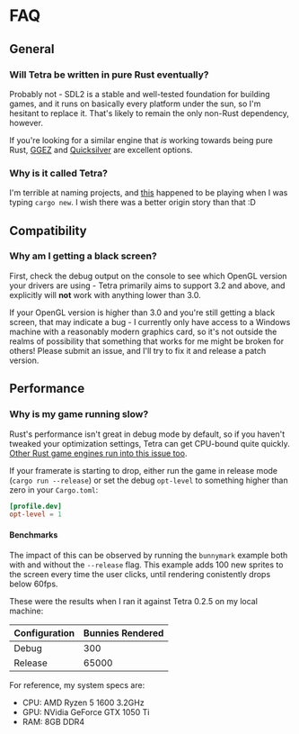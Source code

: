 # FAQ

## General

### Will Tetra be written in pure Rust eventually?

Probably not - SDL2 is a stable and well-tested foundation for building games, and it runs on basically every platform under the sun, so I'm hesitant to replace it. That's likely to remain the only non-Rust dependency, however.

If you're looking for a similar engine that *is* working towards being pure Rust, [GGEZ](https://github.com/ggez/ggez) and [Quicksilver](https://github.com/ryanisaacg/quicksilver) are excellent options.

### Why is it called Tetra?

I'm terrible at naming projects, and [this](https://www.youtube.com/watch?v=g3xg28yaZ5E) happened to be playing when I was typing `cargo new`. I wish there was a better origin story than that :D

## Compatibility

### Why am I getting a black screen?

First, check the debug output on the console to see which OpenGL version your drivers are using - Tetra primarily aims to support 3.2 and above, and explicitly will **not** work with anything lower than 3.0.

If your OpenGL version is higher than 3.0 and you're still getting a black screen, that may indicate a bug - I currently only have access to a Windows machine with a reasonably modern graphics card, so it's not outside the realms of possibility that something that works for me might be broken for others! Please submit an issue, and I'll try to fix it and release a patch version.

## Performance

### Why is my game running slow?

Rust's performance isn't great in debug mode by default, so if you haven't tweaked your optimization settings, Tetra can get CPU-bound quite quickly. [Other Rust game engines run into this issue too](https://github.com/ggez/ggez/blob/master/docs/FAQ.md#imagesound-loading-and-font-rendering-is-slow).

If your framerate is starting to drop, either run the game in release mode (`cargo run --release`) or set the debug `opt-level` to something higher than zero in your `Cargo.toml`:

```toml
[profile.dev]
opt-level = 1
```

#### Benchmarks

The impact of this can be observed by running the `bunnymark` example both with and without the `--release` flag. This example adds 100 new sprites to the screen every time the user clicks, until rendering conistently drops below 60fps.

These were the results when I ran it against Tetra 0.2.5 on my local machine:

| Configuration | Bunnies Rendered |
| --- | --- |
| Debug | 300 |
| Release | 65000 |

For reference, my system specs are:

* CPU: AMD Ryzen 5 1600 3.2GHz
* GPU: NVidia GeForce GTX 1050 Ti
* RAM: 8GB DDR4


